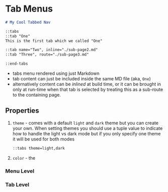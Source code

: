 # Tab Menus

```md
# My Cool Tabbed Nav

::tabs
::tab "One"
This is the first tab which we called "One"

::tab name="Two", inline="./sub-page2.md"
::tab "Three", route="./sub-page3.md"

::end-tabs
```

- tabs menu rendered using just Markdown
- tab content can just be included inside the same MD file (aka, `One`)
- alternatively content can be _inlined_ at build time, or it can be brought in only at run-time when that tab is selected by treating this as a sub-route to the containing page.

## Properties

1. `theme` - comes with a default `light` and `dark` theme but you can create your own. When setting themes you should use a tuple value to indicate how to handle the light vs dark mode but if you only specify one theme it will be used for both modes

   ```md
   ::tabs theme=light,dark
   ```

2. `color` - the

### Menu Level

### Tab Level

